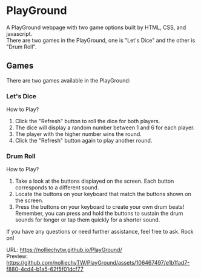 # PlayGround
A PlayGround webpage with two game options built by HTML, CSS, and javascript. </br>
There are two games in the PlayGround, one is "Let's Dice" and the other is "Drum Roll".</br>

## Games
There are two games available in the PlayGround:
### Let's Dice
How to Play? <br/>
1. Click the "Refresh" button to roll the dice for both players. <br/>
2. The dice will display a random number between 1 and 6 for each player. <br/>
3. The player with the higher number wins the round. <br/>
4. Click the "Refresh" button again to play another round. <br/>


### Drum Roll
How to Play? <br/>
1. Take a look at the buttons displayed on the screen. Each button corresponds to a different sound. <br/>
2. Locate the buttons on your keyboard that match the buttons shown on the screen. <br/>
3. Press the buttons on your keyboard to create your own drum beats!<br/>
Remember, you can press and hold the buttons to sustain the drum sounds for longer or tap them quickly for a shorter sound.

If you have any questions or need further assistance, feel free to ask. Rock on!

URL: https://nolliechytw.github.io/PlayGround/<br/>
Preview:
https://github.com/nolliechyTW/PlayGround/assets/106467497/e1b1fad7-f880-4cd4-b1a5-62f5f01dcf77

